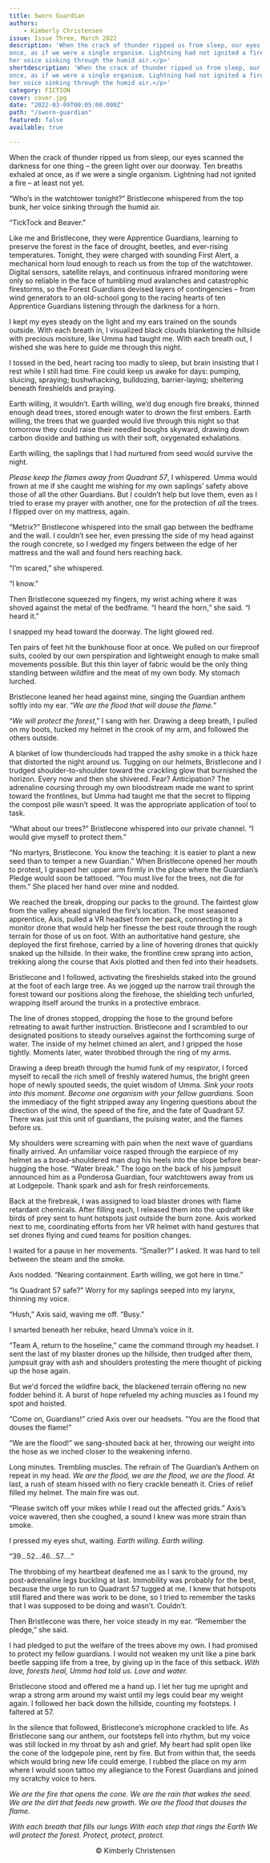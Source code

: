 ```yaml
---
title: Sworn Guardian
authors:
    - Kimberly Christensen
issue: Issue Three, March 2022
description: 'When the crack of thunder ripped us from sleep, our eyes scanned the darkness for one thing—the green light over our doorway. Ten breaths exhaled at
once, as if we were a single organism. Lightning had not ignited a fire—at least not yet. <p>“Who’s in the watchtower tonight?” Bristlecone whispered from the top bunk,
her voice sinking through the humid air.</p>'
shortdescription: 'When the crack of thunder ripped us from sleep, our eyes scanned the darkness for one thing—the green light over our doorway. Ten breaths exhaled at
once, as if we were a single organism. Lightning had not ignited a fire—at least not yet. <p>“Who’s in the watchtower tonight?” Bristlecone whispered from the top bunk,
her voice sinking through the humid air.</p>'
category: FICTION
cover: cover.jpg
date: "2022-03-09T00:05:00.000Z"
path: "/sworn-guardian"
featured: false
available: true

---
```


When the crack of thunder ripped us from sleep, our eyes scanned the darkness for one thing – the green light over our doorway. Ten breaths exhaled at once, as if we were a single organism. Lightning had not ignited a fire – at least not yet.	

“Who’s in the watchtower tonight?” Bristlecone whispered from the top bunk, her voice sinking through the humid air. 

“TickTock and Beaver.” 

Like me and Bristlecone, they were Apprentice Guardians, learning to preserve the forest in the face of drought, beetles, and ever-rising temperatures. Tonight, they were charged with sounding First Alert, a mechanical horn loud enough to reach us from the top of the watchtower. Digital sensors, satellite relays, and continuous infrared monitoring were only so reliable in the face of tumbling mud avalanches and catastrophic firestorms, so the Forest Guardians devised layers of contingencies – from wind generators to an old-school gong to the racing hearts of ten Apprentice Guardians listening through the darkness for a horn. 

I kept my eyes steady on the light and my ears trained on the sounds outside. With each breath in, I visualized black clouds blanketing the hillside with precious moisture, like Umma had taught me. With each breath out, I wished she was here to guide me through this night.

I tossed in the bed, heart racing too madly to sleep, but brain insisting that I rest while I still had time. Fire could keep us awake for days: pumping, sluicing, spraying; bushwhacking, bulldozing, barrier-laying; sheltering beneath fireshields and praying.  

Earth willing, it wouldn’t. Earth willing, we’d dug enough fire breaks, thinned enough dead trees, stored enough water to drown the first embers. Earth willing, the trees that we guarded would live through this night so that tomorrow they could raise their needled boughs skyward, drawing down carbon dioxide and bathing us with their soft, oxygenated exhalations. 

Earth willing, the saplings that I had nurtured from seed would survive the night. 

*Please keep the flames away from Quadrant 57*, I whispered. Umma would frown at me if she caught me wishing for my own saplings’ safety above those of all the other Guardians. But I couldn’t help but love them, even as I tried to erase my prayer with another, one for the protection of *all* the trees. I flipped over on my mattress, again.

“Metrix?” Bristlecone whispered into the small gap between the bedframe and the wall. I couldn’t see her, even pressing the side of my head against the rough concrete, so I wedged my fingers between the edge of her mattress and the wall and found hers reaching back. 

“I’m scared,” she whispered. 

“I know.” 

Then Bristlecone squeezed my fingers, my wrist aching where it was shoved against the metal of the bedframe. “I heard the horn,” she said. “I heard it.”

I snapped my head toward the doorway. The light glowed red.

Ten pairs of feet hit the bunkhouse floor at once. We pulled on our fireproof suits, cooled by our own perspiration and lightweight enough to make small movements possible. But this thin layer of fabric would be the only thing standing between wildfire and the meat of my own body. My stomach lurched.

Bristlecone leaned her head against mine, singing the Guardian anthem softly into my ear. “*We are the flood that will douse the flame.*” 

“*We will protect the forest*,” I sang with her. Drawing a deep breath, I pulled on my boots, tucked my helmet in the crook of my arm, and followed the others outside. 

A blanket of low thunderclouds had trapped the ashy smoke in a thick haze that distorted the night around us. Tugging on our helmets, Bristlecone and I trudged shoulder-to-shoulder toward the crackling glow that burnished the horizon. Every now and then she shivered. Fear? Anticipation? The adrenaline coursing through my own bloodstream made me want to sprint toward the frontlines, but Umma had taught me that the secret to flipping the compost pile wasn’t speed. It was the appropriate application of tool to task. 

“What about our trees?” Bristlecone whispered into our private channel. “I would give myself to protect them.”

“No martyrs, Bristlecone. You know the teaching: it is easier to plant a new seed than to temper a new Guardian.” When Bristlecone opened her mouth to protest, I grasped her upper arm firmly in the place where the Guardian’s Pledge would soon be tattooed. “You must live for the trees, not die for them.” She placed her hand over mine and nodded. 

We reached the break, dropping our packs to the ground. The faintest glow from the valley ahead signaled the fire’s location. The most seasoned apprentice, Axis, pulled a VR headset from her pack, connecting it to a monitor drone that would help her finesse the best route through the rough terrain for those of us on foot. With an authoritative hand gesture, she deployed the first firehose, carried by a line of hovering drones that quickly snaked up the hillside. In their wake, the frontline crew sprang into action, trekking along the course that Axis plotted and then fed into their headsets.

Bristlecone and I followed, activating the fireshields staked into the ground at the foot of each large tree. As we jogged up the narrow trail through the forest toward our positions along the firehose, the shielding tech unfurled, wrapping itself around the trunks in a protective embrace. 

The line of drones stopped, dropping the hose to the ground before retreating to await further instruction. Bristlecone and I scrambled to our designated positions to steady ourselves against the forthcoming surge of water. The inside of my helmet chimed an alert, and I gripped the hose tightly. Moments later, water throbbed through the ring of my arms. 

Drawing a deep breath through the humid funk of my respirator, I forced myself to recall the rich smell of freshly watered humus, the bright green hope of newly spouted seeds, the quiet wisdom of Umma. *Sink your roots into this moment. Become one organism with your fellow guardians.* Soon the immediacy of the fight stripped away any lingering questions about the direction of the wind, the speed of the fire, and the fate of Quadrant 57. There was just this unit of guardians, the pulsing water, and the flames before us. 

My shoulders were screaming with pain when the next wave of guardians finally arrived. An unfamiliar voice rasped through the earpiece of my helmet as a broad-shouldered man dug his heels into the slope before bear-hugging the hose. “Water break.” The logo on the back of his jumpsuit announced him as a Ponderosa Guardian, four watchtowers away from us at Lodgepole. Thank spark and ash for fresh reinforcements. 

Back at the firebreak, I was assigned to load blaster drones with flame retardant chemicals. After filling each, I released them into the updraft like birds of prey sent to hunt hotspots just outside the burn zone. Axis worked next to me, coordinating efforts from her VR helmet with hand gestures that set drones flying and cued teams for position changes. 

I waited for a pause in her movements. “Smaller?” I asked. It was hard to tell between the steam and the smoke. 

Axis nodded. “Nearing containment. Earth willing, we got here in time.” 

“Is Quadrant 57 safe?” Worry for my saplings seeped into my larynx, thinning my voice.

“Hush,” Axis said, waving me off. “Busy.”

I smarted beneath her rebuke, heard Umma’s voice in it. 

“Team A, return to the hoseline,” came the command through my headset. I sent the last of my blaster drones up the hillside, then trudged after them, jumpsuit gray with ash and shoulders protesting the mere thought of picking up the hose again. 

But we'd forced the wildfire back, the blackened terrain offering no new fodder behind it. A burst of hope refueled my aching muscles as I found my spot and hoisted. 

“Come on, Guardians!” cried Axis over our headsets. “You are the flood that douses the flame!” 

“We are the flood!” we sang-shouted back at her, throwing our weight into the hose as we inched closer to the weakening inferno. 

Long minutes. Trembling muscles. The refrain of The Guardian’s Anthem on repeat in my head. *We are the flood, we are the flood, we are the flood*. At last, a rush of steam hissed with no fiery crackle beneath it. Cries of relief filled my helmet. The main fire was out. 

“Please switch off your mikes while I read out the affected grids.” Axis’s voice wavered, then she coughed, a sound I knew was more strain than smoke. 

I pressed my eyes shut, waiting. *Earth willing. Earth willing.*

“39…52…46…57….”

The throbbing of my heartbeat deafened me as I sank to the ground, my post-adrenaline legs buckling at last.  Immobility was probably for the best, because the urge to run to Quadrant 57 tugged at me. I knew that hotspots still flared and there was work to be done, so I tried to remember the tasks that I was supposed to be doing and wasn’t. Couldn’t.

Then Bristlecone was there, her voice steady in my ear. “Remember the pledge,” she said.  

I had pledged to put the welfare of the trees above my own. I had promised to protect my fellow guardians. I would not weaken my unit like a pine bark beetle sapping life from a tree, by giving up in the face of this setback. *With love, forests heal, Umma had told us. Love and water.* 

Bristlecone stood and offered me a hand up. I let her tug me upright and wrap a strong arm around my waist until my legs could bear my weight again. I followed her back down the hillside, counting my footsteps. I faltered at 57.

In the silence that followed, Bristlecone’s microphone crackled to life. As Bristlecone sang our anthem, our footsteps fell into rhythm, but my voice was still locked in my throat by ash and grief. My heart had split open like the cone of the lodgepole pine, rent by fire. But from within that, the seeds which would bring new life could emerge. I rubbed the place on my arm where I would soon tattoo my allegiance to the Forest Guardians and joined my scratchy voice to hers.

*We are the fire that opens the cone.*
*We are the rain that wakes the seed.*
*We are the dirt that feeds new growth.*
*We are the flood that douses the flame.*

*With each breath that fills our lungs*
*With each step that rings the Earth*
*We will protect the forest.*
*Protect, protect, protect.*


<p style="text-align: center;">© Kimberly Christensen</p>